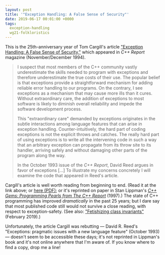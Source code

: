 ```yaml
---
layout: post
title: '"Exception Handling: A False Sense of Security"'
date: 2019-06-17 00:01:00 +0000
tags:
  exception-handling
  wg21-folkloristics
---
```


This is the 25th-anniversary year of Tom Cargill's article ["Exception Handling: A False Sense of
Security,"](http://ptgmedia.pearsoncmg.com/imprint_downloads/informit/aw/meyerscddemo/DEMO/MAGAZINE/CA_FRAME.HTM)
which appeared in _C++ Report_ magazine (November/December 1994).

> I suspect that most members of the C++ community vastly underestimate the skills needed to program with exceptions
> and therefore underestimate the true costs of their use. The popular belief is that exceptions provide a
> straightforward mechanism for adding reliable error handling to our programs. On the contrary, I see exceptions
> as a mechanism that may cause more ills than it cures. Without extraordinary care, the addition of exceptions
> to most software is likely to diminish overall reliability and impede the software development process.
>
> This "extraordinary care" demanded by exceptions originates in the subtle interactions among language features
> that can arise in exception handling. Counter-intuitively, the hard part of coding exceptions is not the explicit
> throws and catches. The really hard part of using exceptions is to write all the intervening code in such a way
> that an arbitrary exception can propagate from its throw site to its handler, arriving safely and without
> damaging other parts of the program along the way.
>
> In the October 1993 issue of the _C++ Report_, David Reed argues in favor of exceptions [...]
> To illustrate my concerns concretely I will examine the code that appeared in Reed's article.

Cargill's article is well worth reading from beginning to end. (Read it at the link above; or
[here (PDF)](https://pdfs.semanticscholar.org/467a/e223730836328c9fe1a27ed12bc0034efb7c.pdf);
or it's reprinted on paper in Stan Lippman's
[_C++ Gems: Programming Pearls from The C++ Report_](https://www.amazon.com/Gems-Programming-Pearls-Reference-Library/dp/0135705819/ref=as_li_ss_tl?keywords=C+++Gems:+Programming+Pearls+from+The+C+++Report&qid=1560813995&s=books&sr=1-1&linkCode=sl1&tag=arthurodwye01-20&linkId=0e1dbd4626a9392c2e2f250a7c963027&language=en_US)
(1997).)
The state of C++ programming has improved _dramatically_ in the past 25 years;
but I dare say that most published code still would not survive a close reading, with respect to exception-safety.
(See also: ["Fetishizing class invariants"](/blog/2019/02/24/container-adaptor-invariants/) (February 2019).)

Unfortunately, the article Cargill was rebutting — David R. Reed's "Exceptions: pragmatic issues with a new language feature"
(October 1993) — doesn't seem to be accessible these days; it's not reprinted in Lippman's book and it's not
online anywhere that I'm aware of. If you know where to find a copy, drop me a line!
